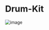 # Drum-Kit
![image](https://user-images.githubusercontent.com/88228790/201008470-ba6d4192-6d7b-42f1-8b71-147f2a05a48e.png)
